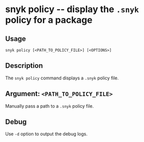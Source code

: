 # snyk policy -- display the `.snyk` policy for a package

## Usage

`snyk policy [<PATH_TO_POLICY_FILE>] [<OPTIONS>]`

## Description

The `snyk policy` command displays a `.snyk` policy file.

## Argument: `<PATH_TO_POLICY_FILE>`

Manually pass a path to a `.snyk` policy file.

## Debug

Use `-d` option to output the debug logs.

